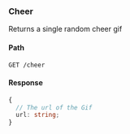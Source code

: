 ### Cheer

Returns a single random cheer gif

#### Path

```HTTP
GET /cheer
```

#### Response

```ts
{
  // The url of the Gif
  url: string;
}
```
